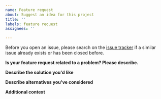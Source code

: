 ```yaml
---
name: Feature request
about: Suggest an idea for this project
title: ''
labels: feature request
assignees: ''

---
```


Before you open an issue, please search on the [issue tracker](https://github.com/unfoldedcircle/ucr2-toolchain/issues)
if a similar issue already exists or has been closed before.

**Is your feature request related to a problem? Please describe.**

<!-- A clear and concise description of what the problem is. -->

**Describe the solution you'd like**

<!-- A clear and concise description of what you want to happen. -->

**Describe alternatives you've considered**

<!-- A clear and concise description of any alternative solutions or features you've considered. -->

**Additional context**

<!-- Add any other context or screenshots about the feature request here. -->

